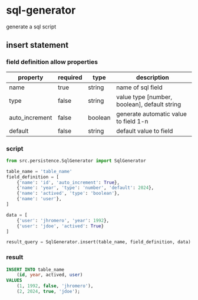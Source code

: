# sql-generator

generate a sql script

## insert statement

### field definition allow properties

| property       | required | type    | description                                  |
|----------------|----------|---------|----------------------------------------------|
| name           | true     | string  | name of sql field                            |
| type           | false    | string  | value type [number, boolean], default string |
| auto_increment | false    | boolean | generate automatic value to field 1-n        |
| default        | false    | string  | default value to field                       |

### script

```python
from src.persistence.SqlGenerator import SqlGenerator

table_name = 'table_name'
field_definition = [
    {'name': 'id', 'auto_increment': True},
    {'name': 'year', 'type': 'number', 'default': 2024},
    {'name': 'actived', 'type': 'boolean'},
    {'name': 'user'},
]

data = [
    {'user': 'jhromero', 'year': 1992},
    {'user': 'jdoe', 'actived': True}
]

result_query = SqlGenerator.insert(table_name, field_definition, data)
```

### result

```sql
INSERT INTO table_name
    (id, year, actived, user)
VALUES
    (1, 1992, false, 'jhromero'),
    (2, 2024, true, 'jdoe');
```